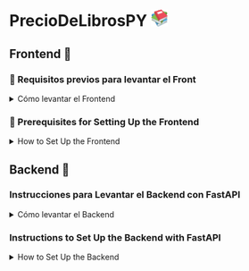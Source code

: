 # PrecioDeLibrosPY <img src="backend\static\books.256x256.png" height="30">

## Frontend 🎨

### 📃 Requisitos previos para levantar el Front

<details>
  <summary>Cómo levantar el Frontend</summary>

  - Descarga e instala Node.js desde [nodejs.org](https://nodejs.org/es/download/)

  ## 🚀 Estructura del Proyecto

  ```text
  /
  ├── public/
  │   └── favicon.svg
  ├── src/
  │   ├── components/
  │   ├── layouts/
  │   └── pages/
  └── package.json
  ```

  Cualquier activo estático, como imágenes, puede colocarse en el directorio `public/`.

  ## 🧞 Comandos

  Todos los comandos se ejecutan desde la carpeta **frontend** del proyecto, desde una terminal:

  | Comando                   | Acción                                           |
  | :------------------------ | :----------------------------------------------- |
  | `npm install`             | Instala dependencias                             |
  | `npm run dev`             | Inicia el servidor local en `localhost:4321`     |
  | `npm run build`           | Construye tu sitio de producción en `./dist/`    |
  | `npm run preview`         | Previsualiza tu construcción localmente antes de desplegar |
  | `npm run astro ...`       | Ejecuta comandos CLI como `astro add`, `astro check` |
  | `npm run astro -- --help` | Obtiene ayuda usando el CLI de Astro             |

</details>

### 📃 Prerequisites for Setting Up the Frontend

<details>
  <summary>How to Set Up the Frontend</summary>

  - Download and install Node.js from [nodejs.org](https://nodejs.org/en/download/)

  ## 🚀 Project Structure

  ```text
  /
  ├── public/
  │   └── favicon.svg
  ├── src/
  │   ├── components/
  │   ├── layouts/
  │   └── pages/
  └── package.json
  ```

  Any static assets, such as images, can be placed in the `public/` directory.

  ## 🧞 Commands

  All commands are executed from the **frontend** folder of the project, in a terminal:

  | Command                   | Action                                           |
  | :------------------------ | :----------------------------------------------- |
  | `npm install`             | Install dependencies                             |
  | `npm run dev`             | Start the local server at `localhost:4321`       |
  | `npm run build`           | Build your production site in `./dist/`          |
  | `npm run preview`         | Preview your build locally before deployment     |
  | `npm run astro ...`       | Run CLI commands like `astro add`, `astro check` |
  | `npm run astro -- --help` | Get help using the Astro CLI                      |

</details>

## Backend 🐍
### Instrucciones para Levantar el Backend con FastAPI

<details>
  <summary>Cómo levantar el Backend</summary>

  ### 📃 Requisitos previos para el Back
  Asegúrate de tener Python y el paquete `venv` instalados antes de seguir estos pasos.

  - Descarga e instala Python desde [python.org](https://www.python.org/downloads/)
  - Asegúrate de tener el paquete `venv` instalado (por lo general, está incluido con las versiones más recientes de Python)
  - abre la carpeta **Backend** desde tu terminal

  ### Crear un entorno virtual

  ```bash
  python -m venv venv
  ```

  Activar el entorno virtual:

  - En Windows:

    ```bash
    venv\Scripts\activate
    ```

  - En Linux/macOS:

    ```bash
    source venv/bin/activate
    ```

  Instalar los requisitos:
  ```bash
  pip install -r requirements.txt
  ```

  Prender la API con FastAPI:

  ```bash
  uvicorn main:app --reload
  ```

</details>

### Instructions to Set Up the Backend with FastAPI

<details>
  <summary>How to Set Up the Backend</summary>

  ### 📃 Prerequisites
  Make sure you have Python and the `venv` package installed before proceeding with these steps.

  - Download and install Python from [python.org](https://www.python.org/downloads/)
  - Ensure that the `venv` package is installed (it is usually included with the latest versions of Python)
  - open **backend** folder with your terminal

  ### Create a virtual environment

  ```bash
  python -m venv venv
  ```

  Activate the virtual environment:

  - On Windows:

    ```bash
    venv\Scripts\activate
    ```

  - On Linux/macOS:

    ```bash
    source venv/bin/activate
    ```

  Install the requirements:
  ```bash
  pip install -r requirements.txt
  ```

  Start the API with FastAPI:

  ```bash
  uvicorn main:app --reload
  ```

</details>